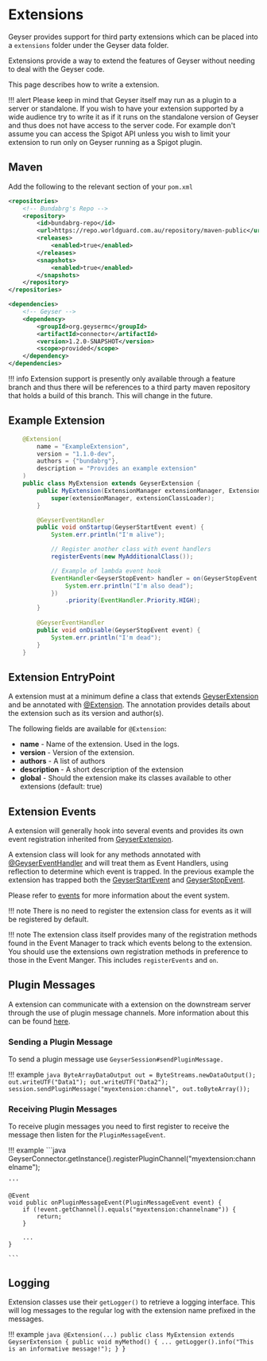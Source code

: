 # Extensions

Geyser provides support for third party extensions which can be placed into a `extensions` folder under the Geyser data folder.

Extensions provide a way to extend the features of Geyser without needing to deal with the Geyser code. 

This page describes how to write a extension.

!!! alert
    Please keep in mind that Geyser itself may run as a plugin to a server or standalone. If you wish to have your extension
    supported by a wide audience try to write it as if it runs on the standalone version of Geyser and thus does
    not have access to the server code. For example don't assume you can access the Spigot API unless you wish to limit
    your extension to run only on Geyser running as a Spigot plugin.

## Maven

Add the following to the relevant section of your `pom.xml`

```xml
<repositories>
    <!-- Bundabrg's Repo -->
    <repository>
        <id>bundabrg-repo</id>
        <url>https://repo.worldguard.com.au/repository/maven-public</url>
        <releases>
            <enabled>true</enabled>
        </releases>
        <snapshots>
            <enabled>true</enabled>
        </snapshots>
    </repository>
</repositories>

<dependencies>
    <!-- Geyser -->
    <dependency>
        <groupId>org.geysermc</groupId>
        <artifactId>connector</artifactId>
        <version>1.2.0-SNAPSHOT</version>
        <scope>provided</scope>
    </dependency>
</dependencies>
```

!!! info
    Extension support is presently only available through a feature branch and thus there will be references to a third party
    maven repository that holds a build of this branch.  This will change in the future.


## Example Extension

```java
    @Extension(
        name = "ExampleExtension",
        version = "1.1.0-dev",
        authors = {"bundabrg"},
        description = "Provides an example extension"
    )
    public class MyExtension extends GeyserExtension {
        public MyExtension(ExtensionManager extensionManager, ExtensionClassLoader extensionClassLoader) {
            super(extensionManager, extensionClassLoader);
        }

        @GeyserEventHandler
        public void onStartup(GeyserStartEvent event) {
            System.err.println("I'm alive");

            // Register another class with event handlers
            registerEvents(new MyAdditionalClass());

            // Example of lambda event hook
            EventHandler<GeyserStopEvent> handler = on(GeyserStopEvent.class, event -> {
                System.err.println("I'm also dead");
            })
                .priority(EventHandler.Priority.HIGH);
        }
        
        @GeyserEventHandler
        public void onDisable(GeyserStopEvent event) {
            System.err.println("I'm dead");
        }
    }
```

## Extension EntryPoint

A extension must at a minimum define a class that extends [GeyserExtension](https://bundabrg.github.io/Geyser/apidocs/org/geysermc/connector/extension/GeyserExtension.html) 
and be annotated with [@Extension](https://bundabrg.github.io/Geyser/apidocs/org/geysermc/connector/extension/annotations/Extension.html). The annotation 
provides details about the extension such as its version and author(s).

The following fields are available for `@Extension`:

* **name** - Name of the extension. Used in the logs.
* **version** - Version of the extension.
* **authors** - A list of authors
* **description** - A short description of the extension
* **global** - Should the extension make its classes available to other extensions (default: true)

## Extension Events

A extension will generally hook into several events and provides its own event registration inherited from 
[GeyserExtension](https://bundabrg.github.io/Geyser/apidocs/org/geysermc/connector/extension/GeyserExtension.html).

A extension class will look for any methods annotated with [@GeyserEventHandler](https://bundabrg.github.io/Geyser/apidocs/org/geysermc/connector/event/annotations/GeyserEventHandler.html) 
and will treat them as Event Handlers, using reflection to determine which event is trapped. 
In the previous example the extension has trapped both the [GeyserStartEvent](https://bundabrg.github.io/Geyser/apidocs/org/geysermc/connector/event/events/geyser/GeyserStartEvent.html)
and [GeyserStopEvent](https://bundabrg.github.io/Geyser/apidocs/org/geysermc/connector/event/events/geyser/GeyserStopEvent.html).

Please refer to [events](events.md) for more information about the event system. 

!!! note
    There is no need to register the extension class for events as it will be registered by default.

!!! note
    The extension class itself provides many of the registration methods found in the Event Manager to track which events belong to the extension. You
    should use the extensions own registration methods in preference to those in the Event Manger. This includes
    `registerEvents` and `on`.

## Plugin Messages

A extension can communicate with a extension on the downstream server through the use of plugin message channels. More information about
this can be found [here](https://www.spigotmc.org/wiki/bukkit-bungee-plugin-messaging-channel). 

### Sending a Plugin Message

To send a plugin message use `GeyserSession#sendPluginMessage.`

!!! example
    ```java
    ByteArrayDataOutput out = ByteStreams.newDataOutput();
    out.writeUTF("Data1");
    out.writeUTF("Data2");
    session.sendPluginMessage("myextension:channel", out.toByteArray());
    ```
    
### Receiving Plugin Messages

To receive plugin messages you need to first register to receive the message then listen for the `PluginMessageEvent`.

!!! example
    ```java
    GeyserConnector.getInstance().registerPluginChannel("myextension:channelname");
    
    '''
    
    @Event
    void public onPluginMessageEvent(PluginMessageEvent event) {
        if (!event.getChannel().equals("myextension:channelname")) {
            return;
        }
        
        ...
    }
    
    ```

## Logging

Extension classes use their `getLogger()` to retrieve a logging interface. This will log messages to the regular log
with the extension name prefixed in the messages.

!!! example
    ```java
    @Extension(...)
    public class MyExtension extends GeyserExtension {
        public void myMethod() {
            ...
            getLogger().info("This is an informative message!");
        }
    }
    ``` 
